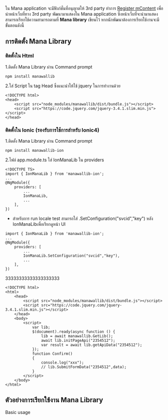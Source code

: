 ใน Mana application จะมีฟังก์ชั่นที่อนุญาตให้ 3rd party ทำการ [Register mContent](www.google.com) เพื่อนำหน้าเว็บที่ทาง 3rd party พัฒนามาแสดงใน Mana application ซึ่งหน้าเว็บที่จะนำมาแสดงสามารถเรียกใช้ความสามารถตามที่ **Mana library** เขียนไว้ หากนักพัฒนาต้องการเรียกใช้งานจะมีขั้นตอนดังนี้
## การติดตั้ง Mana Library 
### ติดตั้งใน Html
1.ติดตั้ง Mana Library ผ่าน Command prompt
```
npm install manawallib
```

2.ใส่ Script ใน tag Head ซึ่งแนะนำให้ใช้ jquery ในการทำงานด้วย
```
<!DOCTYPE html>
<head>
    <script src="node_modules/manawallib/dist/bundle.js"></script>
    <script src="https://code.jquery.com/jquery-3.4.1.slim.min.js"></script>
</head>
```
### ติดตั้งใน Ionic (รองรับการใช้การสำหรับ Ionic4)
1.ติดตั้ง Mana Library ผ่าน Command prompt
```
npm install manawallib-ion
```

2.ไฟล์ app.module.ts ใส่ IonManaLib ใน providers
```
<!DOCTYPE TS>
import { IonManaLib } from 'manawallib-ion';
...
@NgModule({
    providers: [
        ...
        IonManaLib,
        ...
    ],
})
```
* สำหรับการ run locale test สามารถใส่ .SetConfiguration("svcid","key") หลัง IonManaLibเพื่อเรียกดูหน้า UI  
```
import { IonManaLib } from 'manawallib-ion';
...
@NgModule({
    providers: [
        ...
        IonManaLib.SetConfiguration("svcid","key"),
        ...
    ],
})
```


33333333333333333333
```
<!DOCTYPE html>
<html>
    <head>
        <script src="node_modules/manawallib/dist/bundle.js"></script>
        <script src="https://code.jquery.com/jquery-3.4.1.slim.min.js"></script>
    </head>
    <body>
        <script>
            var lib;
            $(document).ready(async function () {
                lib = await manawallib.GetLib();
                await lib.initPageApi("2354512");
                var result = await lib.getApiData("2354512");
            });
            function Confirm()
            {
                console.log("xxx");
                // lib.SubmitFormData("2354512",data);
            }
        </script>
    </body>
</html>
```

## ตัวอย่างการเรียกใช้งาน Mana Library
Basic usage


